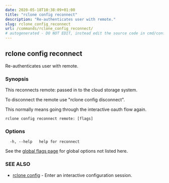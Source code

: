 ```yaml
---
date: 2020-05-18T10:38:09+01:00
title: "rclone config reconnect"
description: "Re-authenticates user with remote."
slug: rclone_config_reconnect
url: /commands/rclone_config_reconnect/
# autogenerated - DO NOT EDIT, instead edit the source code in cmd/config/reconnect/ and as part of making a release run "make commanddocs"
---
```

## rclone config reconnect

Re-authenticates user with remote.

### Synopsis


This reconnects remote: passed in to the cloud storage system.

To disconnect the remote use "rclone config disconnect".

This normally means going through the interactive oauth flow again.


```
rclone config reconnect remote: [flags]
```

### Options

```
  -h, --help   help for reconnect
```

See the [global flags page](/flags/) for global options not listed here.

### SEE ALSO

* [rclone config](/commands/rclone_config/)	 - Enter an interactive configuration session.

